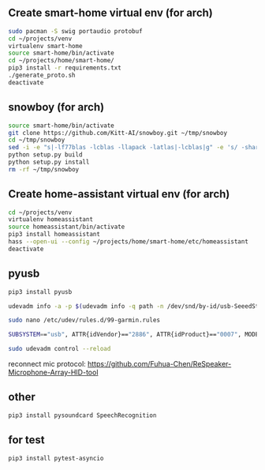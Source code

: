 Create smart-home virtual env (for arch)
-----------------------------

```bash
sudo pacman -S swig portaudio protobuf
cd ~/projects/venv
virtualenv smart-home
source smart-home/bin/activate
cd ~/projects/home/smart-home/
pip3 install -r requirements.txt
./generate_proto.sh
deactivate
```

snowboy (for arch)
------------------

```bash
source smart-home/bin/activate
git clone https://github.com/Kitt-AI/snowboy.git ~/tmp/snowboy
cd ~/tmp/snowboy
sed -i -e "s|-lf77blas -lcblas -llapack -latlas|-lcblas|g" -e 's/ -shared/ -Wl,-O1,--as-needed\0/g' "swig/Python3/Makefile"
python setup.py build
python setup.py install
rm -rf ~/tmp/snowboy
```

Create home-assistant virtual env (for arch)
-----------------------------

```bash
cd ~/projects/venv
virtualenv homeassistant
source homeassistant/bin/activate
pip3 install homeassistant
hass --open-ui --config ~/projects/home/smart-home/etc/homeassistant
deactivate
```

pyusb
-----

```bash
pip3 install pyusb

udevadm info -a -p $(udevadm info -q path -n /dev/snd/by-id/usb-SeeedStudio_ReSpeaker_MicArray_UAC2.0-00)

sudo nano /etc/udev/rules.d/99-garmin.rules

SUBSYSTEM=="usb", ATTR{idVendor}=="2886", ATTR{idProduct}=="0007", MODE="666"

sudo udevadm control --reload
```

reconnect mic
protocol: https://github.com/Fuhua-Chen/ReSpeaker-Microphone-Array-HID-tool

other
-----

```bash
pip3 install pysoundcard SpeechRecognition
```

for test
--------

```bash
pip3 install pytest-asyncio
```